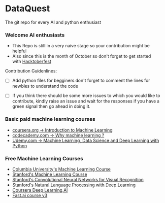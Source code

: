 # DataQuest
The git repo for every AI and python enthusiast

### Welcome AI enthusiasts

- This Repo is still in a very naive stage so your contribution might be helpful
- Also since this is the month of October so don't forget to get started with [Hacktoberfest](https://hacktoberfest.digitalocean.com/) 

Contribution Guidenlines:
- [ ] Add python files for begginers don't forget to comment the lines for newbies to understand the code
- [ ] If you think there should be some more issues to which you would like to contribute, kindly raise an issue and wait for the responses 
if you have a green signal then go ahead in doing it.


### Basic paid machine learning courses

 - [coursera.org -> Introduction to Machine Learning](https://coursera.org/learn/vvedenie-mashinnoe-obuchenie)
 - [codecademy.com -> Why machine learning ?](https://www.codecademy.com/courses/machine-learning/lessons/why-machine-learning)
 - [Udemy.com -> Machine Learning, Data Science and Deep Learning with Python](https://www.udemy.com/course/data-science-and-machine-learning-with-python-hands-on)
 
 ### Free Machine Learning Courses
 - [Columbia University's Machine Learning Course](https://www.edx.org/course/machine-learning-columbiax-csmm-102x-0)
 - [Stanford's Machine Learning Course](https://www.coursera.org/learn/machine-learning)
 - [Stanford's Convolutional Neural Networks for Visual Recognition](https://www.youtube.com/playlist?list=PL3FW7Lu3i5JvHM8ljYj-zLfQRF3EO8sYv)
 - [Stanford's Natural Language Processing with Deep Learning](https://www.youtube.com/playlist?list=PLoROMvodv4rOhcuXMZkNm7j3fVwBBY42z)
 - [Coursera Deep Learning.AI](https://www.coursera.org/specializations/deep-learning)
 - [Fast.ai course v3](https://course.fast.ai/index.html)
 
